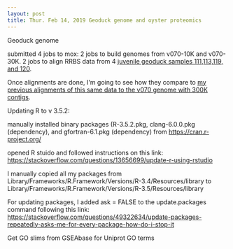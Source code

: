 ```yaml
---
layout: post
title: Thur. Feb 14, 2019 Geoduck genome and oyster proteomics
---
```



Geoduck genome

submitted 4 jobs to mox:
2 jobs to build genomes from v070-10K and v070-30K.
2 jobs to align RRBS data from 4 [juvenile geoduck samples 111,113,119, and 120](https://github.com/hputnam/project_juvenile_geoduck_OA/blob/master/Setup_Notes/Sample_List.csv). 

Once alignments are done, I'm going to see how they compare to [my previous alignments of this same data to the v070 genome with 300K contigs](http://htmlpreview.github.com/?https://github.com/shellywanamaker/Shelly_Pgenerosa/blob/master/analyses/BismarkAlignments/20181101/bismark_summary_report.html). 


Updating R to v 3.5.2:

manually installed binary packages (R-3.5.2.pkg, clang-6.0.0.pkg (dependency), and gfortran-6.1.pkg (dependency) from https://cran.r-project.org/

opened R stuido and followed instructions on this link:
https://stackoverflow.com/questions/13656699/update-r-using-rstudio

I manually copied all my packages from Library/Frameworks/R.Framework/Versions/R-3.4/Resources/library to Library/Frameworks/R.Framework/Versions/R-3.5/Resources/library

For updating packages, I added ask = FALSE to the update.packages command following this link:
https://stackoverflow.com/questions/49322634/update-packages-repeatedly-asks-me-for-every-package-how-do-i-stop-it


Get GO slims from GSEAbase for Uniprot GO terms
